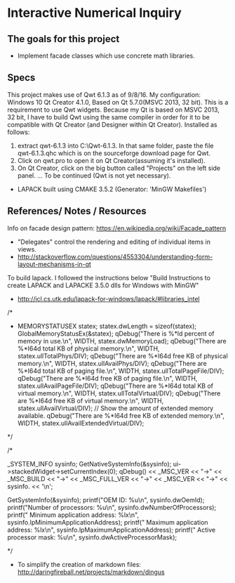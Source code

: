 # Interactive Numerical Inquiry
## The goals for this project
- Implement facade classes which use concrete math libraries.


## Specs
This project makes use of Qwt 6.1.3 as of 9/8/16.
My configuration: Windows 10
    Qt Creator 4.1.0, Based on Qt 5.7.0(MSVC 2013, 32 bit). This is a
    requirement to use Qwt widgets.
Because my Qt is based on MSVC 2013, 32 bit, I have to build Qwt using the
same compiler in order for it to be compatible with Qt Creator (and Designer
within Qt Creator).
Installed as follows:

1. extract qwt-6.1.3 into C:\Qwt-6.1.3. In that same folder, paste the file
qwt-6.1.3.qhc which is on the sourceforge download page for Qwt.
2. Click on qwt.pro to open it on Qt Creator(assuming it's installed).
3. On Qt Creator, click on the big button called "Projects" on the left side
    panel.
... To be continued (Qwt is not yet necessary).

- LAPACK built using CMAKE 3.5.2 (Generator: 'MinGW Makefiles')


## References/ Notes / Resources
Info on facade design pattern:
    https://en.wikipedia.org/wiki/Facade_pattern
- "Delegates" control the rendering and editing of individual items in views.
- http://stackoverflow.com/questions/4553304/understanding-form-layout-mechanisms-in-qt

To build lapack. I followed the instructions below "Build Instructions to
create LAPACK and LAPACKE 3.5.0 dlls for Windows with MinGW"
- http://icl.cs.utk.edu/lapack-for-windows/lapack/#libraries_intel


/*
 *   MEMORYSTATUSEX statex;
  statex.dwLength = sizeof(statex);
  GlobalMemoryStatusEx(&statex);
  qDebug("There is  %*ld percent of memory in use.\n",
            WIDTH, statex.dwMemoryLoad);
  qDebug("There are %*I64d total KB of physical memory.\n",
            WIDTH, statex.ullTotalPhys/DIV);
  qDebug("There are %*I64d free  KB of physical memory.\n",
            WIDTH, statex.ullAvailPhys/DIV);
  qDebug("There are %*I64d total KB of paging file.\n",
            WIDTH, statex.ullTotalPageFile/DIV);
  qDebug("There are %*I64d free  KB of paging file.\n",
            WIDTH, statex.ullAvailPageFile/DIV);
  qDebug("There are %*I64d total KB of virtual memory.\n",
            WIDTH, statex.ullTotalVirtual/DIV);
  qDebug("There are %*I64d free  KB of virtual memory.\n",
            WIDTH, statex.ullAvailVirtual/DIV);
  // Show the amount of extended memory available.
  qDebug("There are %*I64d free  KB of extended memory.\n",
            WIDTH, statex.ullAvailExtendedVirtual/DIV);

*/

/*

  _SYSTEM_INFO sysinfo;
  GetNativeSystemInfo(&sysinfo);
  ui->stackedWidget->setCurrentIndex(0);
  qDebug() << _MSC_VER << "->" << _MSC_BUILD << "->" << _MSC_FULL_VER << "->"
            << _MSC_VER << "->" << sysinfo. << '\n';

  GetSystemInfo(&sysinfo);
  printf("OEM ID: %u\n", sysinfo.dwOemId);
  printf("Number of processors: %u\n", sysinfo.dwNumberOfProcessors);
  printf("  Minimum application address: %lx\n",
      sysinfo.lpMinimumApplicationAddress);
  printf("  Maximum application address: %lx\n",
      sysinfo.lpMaximumApplicationAddress);
  printf("  Active processor mask: %u\n",
      sysinfo.dwActiveProcessorMask);

*/

* To simplify the creation of markdown files:
    http://daringfireball.net/projects/markdown/dingus
